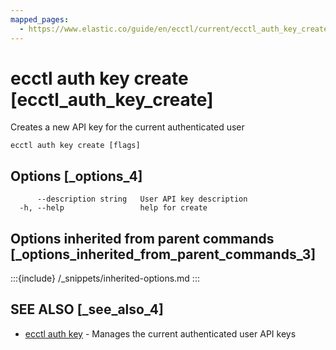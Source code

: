```yaml
---
mapped_pages:
  - https://www.elastic.co/guide/en/ecctl/current/ecctl_auth_key_create.html
---
```


# ecctl auth key create [ecctl_auth_key_create]

Creates a new API key for the current authenticated user

```
ecctl auth key create [flags]
```


## Options [_options_4]

```
      --description string   User API key description
  -h, --help                 help for create
```


## Options inherited from parent commands [_options_inherited_from_parent_commands_3]

:::{include} /_snippets/inherited-options.md
:::


## SEE ALSO [_see_also_4]

* [ecctl auth key](/reference/ecctl_auth_key.md)	 - Manages the current authenticated user API keys

